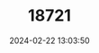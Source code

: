 ---
title: "18721"
category: "Pteropus conspicillatus"
draft: false
date: 2024-02-22 13:03:50
languages:
  English: ["Spectacled Flying-fox", "Spectacled Flying Fox"]
  Spanish; Castilian: ["Zorro Volador De Anteojos"]
---
